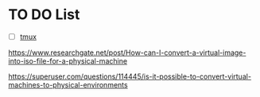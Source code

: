 # TO DO List

- [ ] [tmux](obsidian://open?vault=cybersecNotes&file=Cheat%20Sheet%2Ftmux)

https://www.researchgate.net/post/How-can-I-convert-a-virtual-image-into-iso-file-for-a-physical-machine

https://superuser.com/questions/114445/is-it-possible-to-convert-virtual-machines-to-physical-environments
